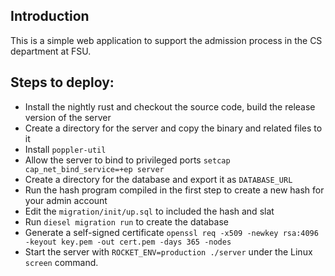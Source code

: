 ## Introduction

This is a simple web application to support the admission process in the CS department at FSU. 

## Steps to deploy:
- Install the nightly rust and checkout the source code, build the release version of the server
- Create a directory for the server and copy the binary and related files to it
- Install `poppler-util`
- Allow the server to bind to privileged ports `setcap cap_net_bind_service=+ep server`
- Create a directory for the database and export it as `DATABASE_URL`
- Run the hash program compiled in the first step to create a new hash for your admin account
- Edit the `migration/init/up.sql` to included the hash and slat
- Run `diesel migration run` to create the database
- Generate a self-signed certificate `openssl req -x509 -newkey rsa:4096 -keyout key.pem -out cert.pem -days 365 -nodes`
- Start the server with `ROCKET_ENV=production ./server` under the Linux `screen` command. 

